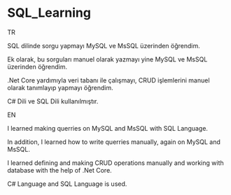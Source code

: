 # SQL_Learning

TR

  SQL dilinde sorgu yapmayı MySQL ve MsSQL üzerinden öğrendim.

  Ek olarak, bu sorguları manuel olarak yazmayı yine MySQL ve MsSQL üzerinden öğrendim.
  
  .Net Core yardımıyla veri tabanı ile çalışmayı, CRUD işlemlerini manuel olarak tanımlayıp yapmayı öğrendim.
  
  C# Dili ve SQL Dili kullanılmıştır.
  
EN

  I learned making querries on MySQL and MsSQL with SQL Language.
  
  In addition, I learned how to write querries manually, again on MySQL and MsSQL.
  
  I learned defining and making CRUD operations manually and working with database with the help of .Net Core.
  
  C# Language and SQL Language is used.
